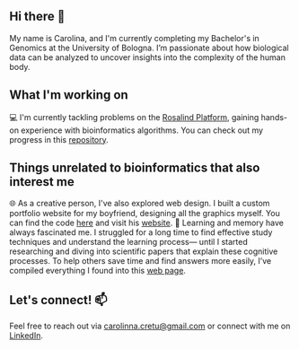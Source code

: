 ## Hi there 👋

My name is Carolina, and I'm currently completing my Bachelor's in Genomics at the University of Bologna. I’m passionate about how biological data can be analyzed to uncover insights into the complexity of the human body.


## What I'm working on

💻 I'm currently tackling problems on the [Rosalind Platform](https://rosalind.info/about/), gaining hands-on experience with bioinformatics algorithms. You can check out my progress in this [repository](https://github.com/CarolinaCretu/rosalind_solutions).

## Things unrelated to bioinformatics that also interest me
🌐 As a creative person, I've also explored web design. I built a custom portfolio website for my boyfriend, designing all the graphics myself. You can find the code [here](https://github.com/CarolinaCretu/Website---Nicolo-Bramante) and visit his [website](https://nicolobramante.com/).
🧠 Learning and memory have always fascinated me. I struggled for a long time to find effective study techniques and understand the learning process— until I started researching and diving into scientific papers that explain these cognitive processes. To help others save time and find answers more easily, I’ve compiled everything I found into this [web page](). 

## Let's connect! 📫

 Feel free to reach out via carolinna.cretu@gmail.com or connect with me on [LinkedIn](https://www.linkedin.com/in/carolina-cretu-1552942a2/).

